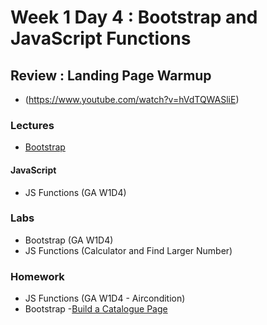 
# Week 1 Day 4 : Bootstrap and JavaScript Functions #

## Review : Landing Page Warmup ## 
* (https://www.youtube.com/watch?v=hVdTQWASliE)

### Lectures ###
* [Bootstrap](https://www.dropbox.com/sh/e533hpeddk382u5/AAAaa4RWgjRsLd4axpYIXeX8a/Certified%20Full%20Stack%20Web%20Developer%20Bootcamp/Level%201%3A%20Web%20Development%20Essentials/Task%206?dl=0&subfolder_nav_tracking=1)

#### JavaScript ####

* JS Functions (GA W1D4) 

### Labs ###
* Bootstrap (GA W1D4)
* JS Functions (Calculator and Find Larger Number)

### Homework ###

* JS Functions (GA W1D4 - Aircondition)
* Bootstrap -[Build a Catalogue Page](https://www.dropbox.com/sh/e533hpeddk382u5/AAAaa4RWgjRsLd4axpYIXeX8a/Certified%20Full%20Stack%20Web%20Developer%20Bootcamp/Level%201%3A%20Web%20Development%20Essentials/Task%206?dl=0&preview=WD+L1T06+-+CSS+III+(Bootstrap).pdf&subfolder_nav_tracking=1)
